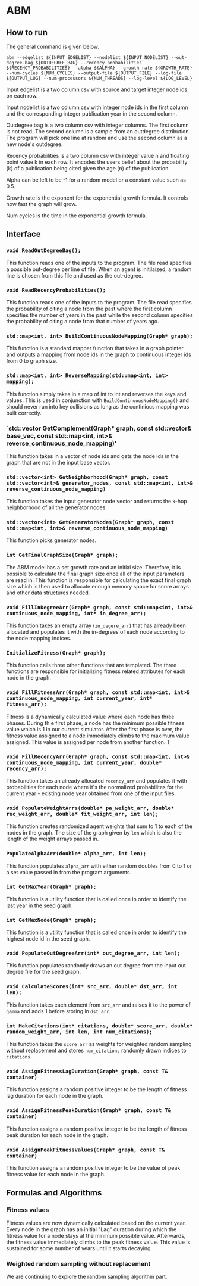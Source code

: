 # ABM

## How to run
The general command is given below.
```
abm --edgelist ${INPUT_EDGELIST} --nodelist ${INPUT_NODELIST} --out-degree-bag ${OUTDEGREE_BAG} --recency-probabilities ${RECENCY_PROBABILITIES} --alpha ${ALPHA} --growth-rate ${GROWTH_RATE} --num-cycles ${NUM_CYCLES} --output-file ${OUTPUT_FILE} --log-file ${OUTPUT_LOG} --num-processors ${NUM_THREADS} --log-level ${LOG_LEVEL}
```

Input edgelist is a two column csv with source and target integer node ids on each row.

Input nodelist is a two column csv with integer node ids in the first column and the corresponding integer publication year in the second column.

Outdegree bag is a two column csv with integer columns. The first column is not read. The second column is a sample from an outdegree distribution. The program will pick one line at random and use the second column as a new node's outdegree.

Recency probabilities is a two column csv with integer value n and floating point value k in each row. It encodes the users belief about the probability (k) of a publication being cited given the age (n) of the publication.

Alpha can be left to be -1 for a random model or a constant value such as 0.5.

Growth rate is the exponent for the exponential growth formula. It controls how fast the graph will grow.

Num cycles is the time in the exponential growth formula.

## Interface
### `void ReadOutDegreeBag();`
This function reads one of the inputs to the program. The file read specifies a possible out-degree per line of file. When an agent is initilaized, a random line is chosen from this file and used as the out-degree.

### `void ReadRecencyProbabilities();`
This function reads one of the inputs to the program. The file read specifies the probability of citing a node from the past where the first column specifies the number of years in the past while the second column specifies the probability of citing a node from that number of years ago.


### `std::map<int, int> BuildContinuousNodeMapping(Graph* graph);`
This function is a standard mapper function that takes in a graph pointer and outputs a mapping from node ids in the graph to continuous integer ids from 0 to graph size.

### `std::map<int, int> ReverseMapping(std::map<int, int> mapping);`
This function simply takes in a map of int to int and reverses the keys and values. This is used in conjunction with `BuildContinuousNodeMapping()` and should never run into key collisions as long as the continious mapping was built correctly.

### `std::vector<int> GetComplement(Graph* graph, const std::vector<int>& base_vec, const std::map<int, int>& reverse_continuous_node_mapping)'
This function takes in a vector of node ids and gets the node ids in the graph that are not in the input base vector.

### `std::vector<int> GetNeighborhood(Graph* graph, const std::vector<int>& generator_nodes, const std::map<int, int>& reverse_continuous_node_mapping)`
This function takes the input generator node vector and returns the k-hop neighborhood of all the generator nodes.

### `std::vector<int> GetGeneratorNodes(Graph* graph, const std::map<int, int>& reverse_continuous_node_mapping)`
This function picks generator nodes.

### `int GetFinalGraphSize(Graph* graph);`
The ABM model has a set growth rate and an initial size. Therefore, it is possible to calculate the final graph size once all of the input parameters are read in. This function is responsible for calculating the exact final graph size which is then used to allocate enough memory space for score arrays and other data structures needed.

### `void FillInDegreeArr(Graph* graph, const std::map<int, int>& continuous_node_mapping, int* in_degree_arr);`
This function takes an empty array (`in_degere_arr`) that has already been allocated and populates it with the in-degrees of each node according to the node mapping indices.

### `InitializeFitness(Graph* graph);`
This function calls three other functions that are templated. The three functions are responsible for initializing fitness related attributes for each node in the graph.

### `void FillFitnessArr(Graph* graph, const std::map<int, int>& continuous_node_mapping, int current_year, int* fitness_arr);`
Fitness is a dynamically calculated value where each node has three phases. During th e first phase, a node has the minimum possible fitness value which is 1 in our current simulator. After the first phase is over, the fitness value assigned to a node immediately climbs to the maximum value assigned. This value is assigned per node from another function. T

### `void FillRecencyArr(Graph* graph, const std::map<int, int>& continuous_node_mapping, int current_year, double* recency_arr);`
This function takes an already allocated `recency_arr` and populates it with probabilities for each node where it's the normalized probabilites for the current year - existing node year obtained from one of the input files.

### `void PopulateWeightArrs(double* pa_weight_arr, double* rec_weight_arr, double* fit_weight_arr, int len);`
This function creates randomized agent weights that sum to 1 to each of the nodes in the graph. The size of the graph given by `len` which is also the length of the weight arrays passed in.

### `PopulateAlphaArr(double* alpha_arr, int len);`
This function populates `alpha_arr` with either random doubles from 0 to 1 or a set value passed in from the program arguments.

### `int GetMaxYear(Graph* graph);`
This function is a utility function that is called once in order to identify the last year in the seed graph.

### `int GetMaxNode(Graph* graph);`
This function is a utility function that is called once in order to identify the highest node id in the seed graph.

### `void PopulateOutDegreeArr(int* out_degree_arr, int len);`
This function populates randomly draws an out degree from the input out degree file for the seed graph.

### `void CalculateScores(int* src_arr, double* dst_arr, int len);`
This function takes each element from `src_arr` and raises it to the power of `gamma` and adds 1 before storing in `dst_arr`.

### `int MakeCitations(int* citations, double* score_arr, double* random_weight_arr, int len, int num_citations);`
This function takes the `score_arr` as weights for weighted random sampling without replacement and stores `num_citations` randomly drawn indices to `citations`.

### `void AssignFitnessLagDuration(Graph* graph, const T& container)`
This function assigns a random positive integer to be the length of fitness lag duration for each node in the graph.

### `void AssignFitnessPeakDuration(Graph* graph, const T& container)`
This function assigns a random positive integer to be the length of fitness peak duration for each node in the graph.

### `void AssignPeakFitnessValues(Graph* graph, const T& container)`
This function assigns a random positive integer to be the value of peak fitness value for each node in the graph.

## Formulas and Algorithms
### Fitness values
Fitness values are now dynamically calculated based on the current year. Every node in the graph has an initial "Lag" duration during which the fitness value for a node stays at the minimum possible value. Afterwards, the fitness value immediately climbs to the peak fitness value. This value is sustained for some number of years until it starts decaying.

### Weighted random sampling without replacement
We are continuing to explore the random sampling algorithm part.
